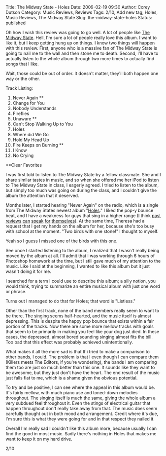 Title: The Midway State - Holes
Date: 2009-02-19 09:30
Author: Corey Dutson
Category: Music Reviews, Reviews
Tags: 2/10, Add new tag, Holes, Music Reviews, The Midway State
Slug: the-midway-state-holes
Status: published

Oh how I wish this review was going to go well. A lot of people like
[The Midway State](http://www.themidwaystate.com/ "The Midway State").
Hell, I'm sure a lot of people really love this album. I want to like
it, but I keep getting hung up on things. I know two things will happen
with this review. First, anyone who is a massive fan of The Midway State
is going to nail me to the wall and then stone me to death. Second, I'll
have to actually listen to the whole album through two more times to
actually find songs that I like.

Wait, those could be out of order. It doesn't matter, they'll both
happen one way or the other.

<!-- PELICAN_END_SUMMARY -->

<span class="trackListing">Track Listing:</span>

1.  Never Again \*\*
2.  Change for You
3.  Nobody Understands
4.  Fireflies
5.  Unaware \*\*
6.  Can't Stop Walking Up to You
7.  Holes
8.  Where did We Go
9.  Hold My Head Up
10. Fire Keeps on Burning \*\*
11. I Know
12. No Crying

\*\*Clear Favorites

I was first told to listen to The Midway State by a fellow classmate.
She and I share similar tastes in music, and so when she offered me her
iPod to listen to The Midway State in class, I eagerly agreed. I tried
to listen to the album, but simply too much was going on during the
class, and I couldn't give the album the attention that it deserved.

Months later, I started hearing "Never Again" on the radio, which is a
single from The Midway States newest album
"[Holes](http://www.amazon.ca/Holes-Midway-State/dp/B001BKKBGQ/ref=pd_bbs_sr_1?ie=UTF8&s=music&qid=1234924777&sr=8-1 "Amazon.ca: The Midway State - Holes")."
I liked the pop-y bounce beat, and I have a weakness for guys that sing
in a higher range (I think
[past]({filename}abandoned-pools-armed-to-the-teeth.md "Corey Dutson: Review: Abandoned Pools - Armed to the Teeth")
[reviews]({filename}butch-walker-sycamore-meadows.md "Corey Dutson: Review: Butch Walker - Sycamore Meadows")
[can]({filename}roark-break-of-day.md "Corey Dutson: Review: Roark - Break of Day")
[speak]({filename}coldplay-viva-la-vida.md "Corey Dutson: Review: Coldplay - Viva la Vida")
[for]({filename}motion-city-soundtrack-even-if-it-kills-me.md "Corey Dutson: Review: Motion City Soundtrack - Even if it Kills Me")
[themselves]({filename}bens-brother-beta-male-fairytales.md "Corey Dutson: Review: Ben's Brother - Beta Male Fairytales")).
At the same time, Theresa had a request that I get my hands on the album
for her, because she's too busy with school at the moment. "Two birds
with one stone!" I thought to myself.

Yeah so I guess I missed one of the birds with this one.

See once I started listening to the album, I realized that I wasn't
really being moved by the album at all. I'll admit that I was working
through 6 hours of Photoshop homework at the time, but I still gave much
of my attention to the music. Like I said at the beginning, I wanted to
like this album but it just wasn't doing it for me.

I searched for a term I could use to describe this album; a silly
notion, you would think, trying to summarize an entire musical album
with just one word or phrase.

Turns out I managed to do that for Holes; that word is "Listless."



Other than the first track, none of the band members really seem to want
to be there. The singing seems half-hearted, and the music itself is
almost depressing. This is despite the happy pop bounce that exists
within a fair portion of the tracks. Now there are some more mellow
tracks with goals that seem to be primarily in making you feel like your
dog just died. In these cases, the depressed, almost bored sounding
singing almost fits the bill. Too bad that this effect was probably
achieved unintentionally.

What makes it all the more sad is that If i tried to make a comparison
to other bands, I could. The problem is that I even though I can compare
them (Killers meets The Editors, if you're wondering), the bands I am
comparing them too are just so much better than this one. It sounds like
they want to be awesome, but they just don't have the heart. The end
result of the music just falls flat to me, which is a shame given the
obvious potential.

To try and be positive, I can see where the appeal in this album would
be. It's fairly mellow, with much piano use and toned-down melodies
throughout. The singing itself is much the same, giving the whole album
a very subdued feel throughout it. Even the stings of electrical guitar
that happen throughout don't really take away from that. The music does
seem carefully thought out in both mood and arrangement. Credit where
it's due, I'm sure this is what they were going for and in that respect
they nailed it.

Overall I'm really sad I couldn't like this album more, because usually
I can find the good in most music. Sadly there's nothing in Holes that
makes me want to keep it on my hard drive.

2/10
